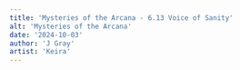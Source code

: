 ```yaml
---
title: 'Mysteries of the Arcana - 6.13 Voice of Sanity'
alt: 'Mysteries of the Arcana'
date: '2024-10-03'
author: 'J Gray'
artist: 'Keira'
---
```

